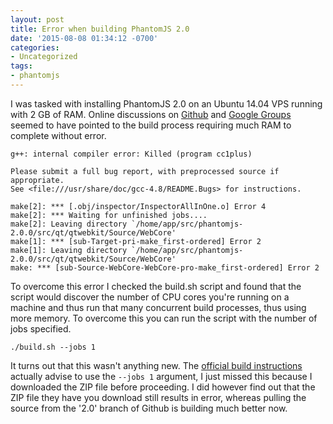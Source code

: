 ```yaml
---
layout: post
title: Error when building PhantomJS 2.0
date: '2015-08-08 01:34:12 -0700'
categories:
- Uncategorized
tags:
- phantomjs
---
```

I was tasked with installing PhantomJS 2.0 on an Ubuntu 14.04 VPS running with
2 GB of RAM. Online discussions on
[Github](https://github.com/ariya/phantomjs/issues/13051) and
[Google Groups](https://groups.google.com/forum/#!topic/phantomjs/PAjQsrS-7ew)
seemed to have pointed to the build process requiring much RAM to complete
without error.

```shell
g++: internal compiler error: Killed (program cc1plus)

Please submit a full bug report, with preprocessed source if appropriate.
See <file:///usr/share/doc/gcc-4.8/README.Bugs> for instructions.

make[2]: *** [.obj/inspector/InspectorAllInOne.o] Error 4
make[2]: *** Waiting for unfinished jobs....
make[2]: Leaving directory `/home/app/src/phantomjs-2.0.0/src/qt/qtwebkit/Source/WebCore'
make[1]: *** [sub-Target-pri-make_first-ordered] Error 2
make[1]: Leaving directory `/home/app/src/phantomjs-2.0.0/src/qt/qtwebkit/Source/WebCore'
make: *** [sub-Source-WebCore-WebCore-pro-make_first-ordered] Error 2
```

To overcome this error I checked the build.sh script and found that the script
would discover the number of CPU cores you're running on a machine and thus run
that many concurrent build processes, thus using more memory. To overcome this
you can run the script with the number of jobs specified.

``` shell
./build.sh --jobs 1
```

It turns out that this wasn't anything new. The
[official build instructions](http://phantomjs.org/build.html) actually advise
to use the `--jobs 1` argument, I just missed this because I downloaded the ZIP
file before proceeding. I did however find out that the ZIP file they have you
download still results in error, whereas pulling the source from the '2.0'
branch of Github is building much better now.
